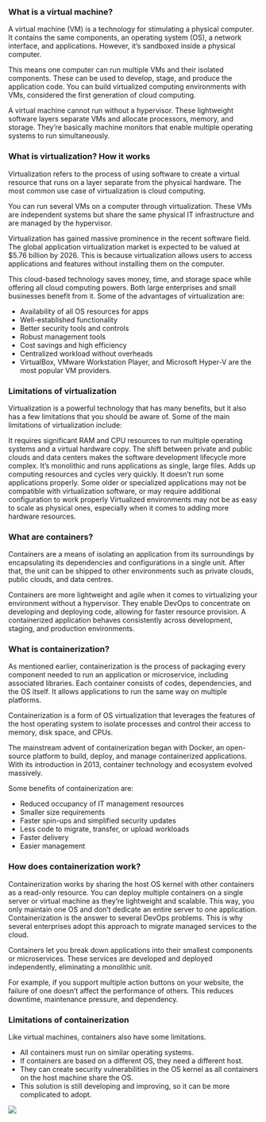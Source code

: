 ### What is a virtual machine?
A virtual machine (VM) is a technology for stimulating a physical computer. It contains the same components, an operating system (OS), a network interface, and applications. However, it’s sandboxed inside a physical computer.

This means one computer can run multiple VMs and their isolated components. These can be used to develop, stage, and produce the application code. You can build virtualized computing environments with VMs, considered the first generation of cloud computing. 

A virtual machine cannot run without a hypervisor. These lightweight software layers separate VMs and allocate processors, memory, and storage. They’re basically machine monitors that enable multiple operating systems to run simultaneously.

### What is virtualization? How it works
Virtualization refers to the process of using software to create a virtual resource that runs on a layer separate from the physical hardware. The most common use case of virtualization is cloud computing.

You can run several VMs on a computer through virtualization. These VMs are independent systems but share the same physical IT infrastructure and are managed by the hypervisor. 

Virtualization has gained massive prominence in the recent software field. The global application virtualization market is expected to be valued at $5.76 billion by 2026. This is because virtualization allows users to access applications and features without installing them on the computer.

This cloud-based technology saves money, time, and storage space while offering all cloud computing powers. Both large enterprises and small businesses benefit from it. Some of the advantages of virtualization are:

- Availability of all OS resources for apps
- Well-established functionality
- Better security tools and controls
- Robust management tools
- Cost savings and high efficiency
- Centralized workload without overheads
- VirtualBox, VMware Workstation Player, and Microsoft Hyper-V are the most popular VM providers.

### Limitations of virtualization
Virtualization is a powerful technology that has many benefits, but it also has a few limitations that you should be aware of. Some of the main limitations of virtualization include:

It requires significant RAM and CPU resources to run multiple operating systems and a virtual hardware copy.
The shift between private and public clouds and data centers makes the software development lifecycle more complex.
It’s monolithic and runs applications as single, large files.
Adds up computing resources and cycles very quickly.
It doesn’t run some applications properly.
Some older or specialized applications may not be compatible with virtualization software, or may require additional configuration to work properly
Virtualized environments may not be as easy to scale as physical ones, especially when it comes to adding more hardware resources.
### What are containers?
Containers are a means of isolating an application from its surroundings by encapsulating its dependencies and configurations in a single unit. After that, the unit can be shipped to other environments such as private clouds, public clouds, and data centres.

Containers are more lightweight and agile when it comes to virtualizing your environment without a hypervisor. They enable DevOps to concentrate on developing and deploying code, allowing for faster resource provision. A containerized application behaves consistently across development, staging, and production environments.

### What is containerization?
As mentioned earlier, containerization is the process of packaging every component needed to run an application or microservice, including associated libraries. Each container consists of codes, dependencies, and the OS itself. It allows applications to run the same way on multiple platforms.

Containerization is a form of OS virtualization that leverages the features of the host operating system to isolate processes and control their access to memory, disk space, and CPUs. 

The mainstream advent of containerization began with Docker, an open-source platform to build, deploy, and manage containerized applications. With its introduction in 2013, container technology and ecosystem evolved massively.


Some benefits of containerization are:

- Reduced occupancy of IT management resources
- Smaller size requirements
- Faster spin-ups and simplified security updates
- Less code to migrate, transfer, or upload workloads
- Faster delivery
- Easier management
### How does containerization work?
Containerization works by sharing the host OS kernel with other containers as a read-only resource. You can deploy multiple containers on a single server or virtual machine as they’re lightweight and scalable. 
This way, you only maintain one OS and don’t dedicate an entire server to one application. Containerization is the answer to several DevOps problems. This is why several enterprises adopt this approach to migrate managed services to the cloud.

Containers let you break down applications into their smallest components or microservices. These services are developed and deployed independently, eliminating a monolithic unit.

For example, if you support multiple action buttons on your website, the failure of one doesn’t affect the performance of others. This reduces downtime, maintenance pressure, and dependency.

### Limitations of containerization
Like virtual machines, containers also have some limitations.

- All containers must run on similar operating systems.
- If containers are based on a different OS, they need a different host.
- They can create security vulnerabilities in the OS kernel as all containers on the host machine share the OS.
- This solution is still developing and improving, so it can be more complicated to adopt.

![](https://middleware.io/wp-content/uploads/2022/09/Containerization-vs.-virtualization.jpg)
